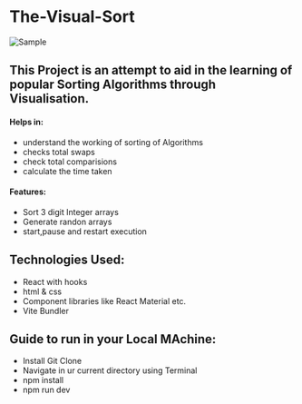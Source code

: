 # The-Visual-Sort


![Sample](https://user-images.githubusercontent.com/104251433/164887431-0033b295-6f15-4bff-a210-f7cc19740b82.png)

## This Project is an attempt to aid in the learning of popular Sorting Algorithms through Visualisation.

#### Helps in:
* understand the working of sorting of Algorithms 
* checks total swaps 
* check total comparisions 
* calculate the time taken 

#### Features:
* Sort 3 digit Integer arrays
* Generate randon arrays 
* start,pause and restart execution


## Technologies Used:
* React with hooks
* html & css
* Component libraries like React Material etc.
* Vite Bundler

## Guide to run in your Local MAchine:
* Install Git Clone 
* Navigate in ur current directory using Terminal 
* npm install
* npm run dev
